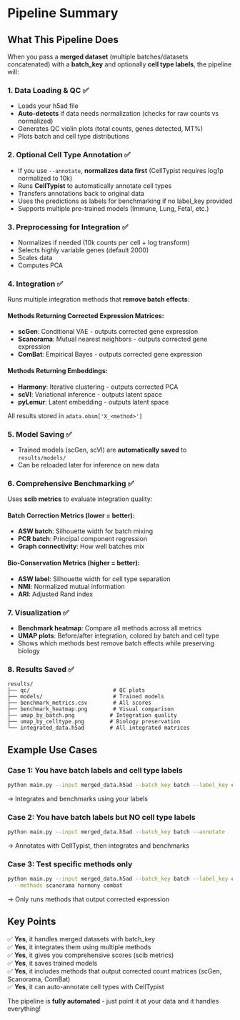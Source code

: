 # Pipeline Summary

## What This Pipeline Does

When you pass a **merged dataset** (multiple batches/datasets concatenated) with a **batch_key** and optionally **cell type labels**, the pipeline will:

### 1. **Data Loading & QC** ✅
- Loads your h5ad file
- **Auto-detects** if data needs normalization (checks for raw counts vs normalized)
- Generates QC violin plots (total counts, genes detected, MT%)
- Plots batch and cell type distributions

### 2. **Optional Cell Type Annotation** ✅
- If you use `--annotate`, **normalizes data first** (CellTypist requires log1p normalized to 10k)
- Runs **CellTypist** to automatically annotate cell types
- Transfers annotations back to original data
- Uses the predictions as labels for benchmarking if no label_key provided
- Supports multiple pre-trained models (Immune, Lung, Fetal, etc.)

### 3. **Preprocessing for Integration** ✅
- Normalizes if needed (10k counts per cell + log transform)
- Selects highly variable genes (default 2000)
- Scales data
- Computes PCA

### 4. **Integration** ✅
Runs multiple integration methods that **remove batch effects**:

#### Methods Returning Corrected Expression Matrices:
- **scGen**: Conditional VAE - outputs corrected gene expression
- **Scanorama**: Mutual nearest neighbors - outputs corrected gene expression  
- **ComBat**: Empirical Bayes - outputs corrected gene expression

#### Methods Returning Embeddings:
- **Harmony**: Iterative clustering - outputs corrected PCA
- **scVI**: Variational inference - outputs latent space
- **pyLemur**: Latent embedding - outputs latent space

All results stored in `adata.obsm['X_<method>']`

### 5. **Model Saving** ✅
- Trained models (scGen, scVI) are **automatically saved** to `results/models/`
- Can be reloaded later for inference on new data

### 6. **Comprehensive Benchmarking** ✅
Uses **scib metrics** to evaluate integration quality:

#### Batch Correction Metrics (lower = better):
- **ASW batch**: Silhouette width for batch mixing
- **PCR batch**: Principal component regression
- **Graph connectivity**: How well batches mix

#### Bio-Conservation Metrics (higher = better):
- **ASW label**: Silhouette width for cell type separation
- **NMI**: Normalized mutual information
- **ARI**: Adjusted Rand index

### 7. **Visualization** ✅
- **Benchmark heatmap**: Compare all methods across all metrics
- **UMAP plots**: Before/after integration, colored by batch and cell type
- Shows which methods best remove batch effects while preserving biology

### 8. **Results Saved** ✅
```
results/
├── qc/                          # QC plots
├── models/                      # Trained models
├── benchmark_metrics.csv        # All scores
├── benchmark_heatmap.png        # Visual comparison
├── umap_by_batch.png           # Integration quality
├── umap_by_celltype.png        # Biology preservation
└── integrated_data.h5ad        # All integrated matrices
```

## Example Use Cases

### Case 1: You have batch labels and cell type labels
```bash
python main.py --input merged_data.h5ad --batch_key batch --label_key cell_type
```
→ Integrates and benchmarks using your labels

### Case 2: You have batch labels but NO cell type labels
```bash
python main.py --input merged_data.h5ad --batch_key batch --annotate
```
→ Annotates with CellTypist, then integrates and benchmarks

### Case 3: Test specific methods only
```bash
python main.py --input merged_data.h5ad --batch_key batch --label_key cell_type \
  --methods scanorama harmony combat
```
→ Only runs methods that output corrected expression

## Key Points

✅ **Yes**, it handles merged datasets with batch_key  
✅ **Yes**, it integrates them using multiple methods  
✅ **Yes**, it gives you comprehensive scores (scib metrics)  
✅ **Yes**, it saves trained models  
✅ **Yes**, it includes methods that output corrected count matrices (scGen, Scanorama, ComBat)  
✅ **Yes**, it can auto-annotate cell types with CellTypist  

The pipeline is **fully automated** - just point it at your data and it handles everything!
